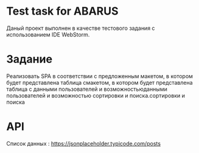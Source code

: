# Test task for ABARUS

Даный проект выполнен в качестве тестового задания с использованием IDE WebStorm.

# Задание
Реализовать SPA в соответствии с предложенным макетом, в котором будет представлена таблица смакетом, в котором будет представлена таблица с данными пользователей и возможностьюданными пользователей и возможностью сортировки и поиска.сортировки и поиска

# API
Список данных : https://jsonplaceholder.typicode.com/posts


